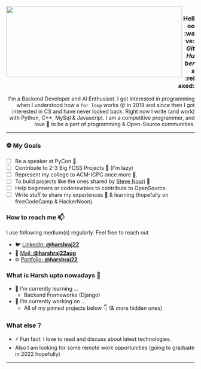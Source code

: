 <img align="left" src="https://gist.githubusercontent.com/harshraj22/3092e29adcdfe266114567e3d6dcfdea/raw/cce67d0f340a7e557c220d573cf780cd66729873/AboutMe.gif" height="190px" width="470px"> 
<div>
  <h3 align="right">Helloo :wave: <i>GitHubers</i> :relaxed:</h3>
  <p align="right">I'm a Backend Developer and AI Enthusiast. I got interested in programming when I understood how a <code>for loop</code> works 😮 in 2018 and since then I got interested in CS and have never looked back. Right now I write (and work) with Python, C++, MySql &amp; Javascript. I am a competitive programmer, and love 💜 to be a part of programming &amp; Open-Source communities.</p>
</div>


---
### ⚽ My Goals 

- [ ] Be a speaker at PyCon 💜.
- [ ] Contribute to 2-3 Big FOSS Projects 🙈 (I'm lazy)
- [ ] Represent my college to ACM-ICPC once more 🤞.
- [ ] To build projects like the ones shared by [Steve Nouri](https://www.linkedin.com/in/stevenouri/) :movie_camera:
- [ ] Help beginners or codenewbies to contribute to OpenSource.
- [ ] Write stuff to share my experiences 🤔 & learning (hopefully on freeCodeCamp & HackerNoon).

### How to reach me 📫

I use following medium(s) regularly. Feel free to reach out
- 🐦 [LinkedIn: **@harshraj22**](https://www.linkedin.com/in/harshraj22)
- 📩 [Mail: **@harshraj22aug**](mailto:harshraj22aug@gmail.com)
- 🌐 [Portfolio: **@harshraj22** ](https://harshraj22.github.io)

<!-- ⬅️ there is my email, if you are an old schooler :) -->

### What is Harsh upto nowadays 👀

- 🌱 I’m currently learning ...
   - Backend Frameworks (Django)
- 🔭 I’m currently working on ...
    - All of my pinned projects below 👇 (& more hidden ones)

### What else ❔

<!-- - 😄 Pronouns: (He/Him) -->
- ⚡ Fun fact: I love to read and discuss about latest technologies. 
- Also I am looking for some remote work opportunities (going to graduate in 2022 hopefully)

---


<!--
**harshraj22/harshraj22** is a ✨ _special_ ✨ repository because its `README.md` (this file) appears on your GitHub profile.

Here are some ideas to get you started:

- 🔭 I’m currently working on ...
- 🌱 I’m currently learning ...
- 👯 I’m looking to collaborate on ...
- 🤔 I’m looking for help with ...
- 💬 Ask me about ...
- 📫 How to reach me: ...
- 😄 Pronouns: ...
- ⚡ Fun fact: ...
-->
